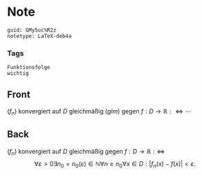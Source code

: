 # Note
```
guid: GMy5uc%R2z
notetype: LaTeX-deb4a
```

### Tags
```
Funktionsfolge
wichtig
```

## Front
$\left(f_{n}\right)$ konvergiert auf $D$ gleichmäßig $(g l m)$ gegen $f: D \rightarrow \mathbb{R}: \Longleftrightarrow \cdots$

## Back
$\left(f_{n}\right)$ konvergiert auf $D$ gleichmäßig gegen $f: D \rightarrow \mathbb{R}: \Longleftrightarrow$
$$
\forall \varepsilon>0 \exists n_{0}=n_{0}(\varepsilon) \in \mathbb{N} \forall n \geq n_{0} \forall x \in D:\left|f_{n}(x)-f(x)\right|<\varepsilon.
$$
